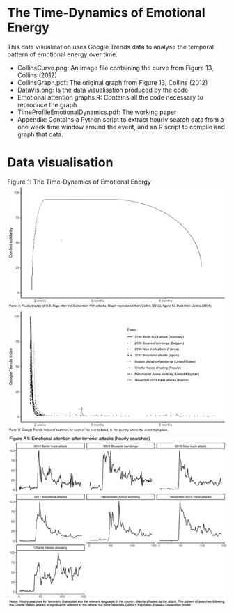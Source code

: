 # The Time-Dynamics of Emotional Energy

This data visualisation uses Google Trends data to analyse the temporal pattern of emotional energy over time.

- CollinsCurve.png: An image file containing the curve from Figure 13, Collins (2012)
- CollinsGraph.pdf: The original graph from Figure 13, Collins (2012)
- DataVis.png: Is the data visualisation produced by the code 
- Emotional attention graphs.R: Contains all the code necessary to reproduce the graph
- TimeProfileEmotionalDynamics.pdf: The working paper
- Appendix: Contains a Python script to extract hourly search data from a one week time window around the event, and an R script to compile and graph that data.

# Data visualisation

Figure 1: The Time-Dynamics of Emotional Energy
![Data visualisation](https://github.com/MatteoTiratelli/TimeDynamicsEmotionalEnergy/blob/main/DataVis.png)
![Appendix](https://github.com/MatteoTiratelli/TimeDynamicsEmotionalEnergy/blob/main/Appendix/Appendix.png)
